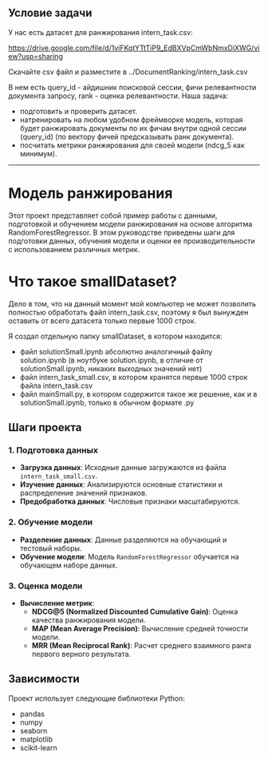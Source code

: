 
## Условие задачи
У нас есть датасет для ранжирования intern_task.csv: 

https://drive.google.com/file/d/1viFKqtYTtTiP9_EdBXVpCmWbNmxDiXWG/view?usp=sharing

Скачайте csv файл и разместите в ../DocumentRanking/intern_task.csv

В нем есть query_id - айдишник поисковой сессии, фичи
релевантности документа запросу, rank - оценка релевантности.
Наша задача:
- подготовить и проверить датасет.
- натренировать на любом удобном фреймворке модель, которая будет ранжировать документы по их фичам внутри одной сессии (query_id) (по вектору фичей предсказывать ранк документа).
- посчитать метрики ранжирования для своей модели (ndcg_5 как минимум).

---

# Модель ранжирования

Этот проект представляет собой пример работы с данными, подготовкой и обучением модели ранжирования на основе алгоритма RandomForestRegressor. В этом руководстве приведены шаги для подготовки данных, обучения модели и оценки ее производительности с использованием различных метрик.

# Что такое smallDataset?

Дело в том, что на данный момент мой компьютер не может позволить полностью обработать файл intern_task.csv, поэтому я был вынужден оставить от всего датасета только первые 1000 строк.

Я создал отдельную папку smallDataset, в котором находится:

- файл solutionSmall.ipynb абсолютно аналогичный файлу solution.ipynb (в ноутбуке solution.ipynb, в отличие от solutionSmall.ipynb, никаких выходных значений нет)
- файл intern_task_small.csv, в котором хранятся первые 1000 строк файла intern_task.csv
- файл mainSmall.py, в котором содержится такое же решение, как и в solutionSmall.ipynb, только в обычном формате .py

## Шаги проекта

### 1. Подготовка данных

- **Загрузка данных**: Исходные данные загружаются из файла `intern_task_small.csv`.
- **Изучение данных**: Анализируются основные статистики и распределение значений признаков.
- **Предобработка данных**: Числовые признаки масштабируются.

### 2. Обучение модели

- **Разделение данных**: Данные разделяются на обучающий и тестовый наборы.
- **Обучение модели**: Модель `RandomForestRegressor` обучается на обучающем наборе данных.

### 3. Оценка модели

- **Вычисление метрик**:
  - **NDCG@5 (Normalized Discounted Cumulative Gain)**: Оценка качества ранжирования модели.
  - **MAP (Mean Average Precision)**: Вычисление средней точности модели.
  - **MRR (Mean Reciprocal Rank)**: Расчет среднего взаимного ранга первого верного результата.

## Зависимости

Проект использует следующие библиотеки Python:

- pandas
- numpy
- seaborn
- matplotlib
- scikit-learn